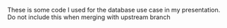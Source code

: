 These is some code I used for the database use case in my presentation. Do not include this when merging with upstream branch
